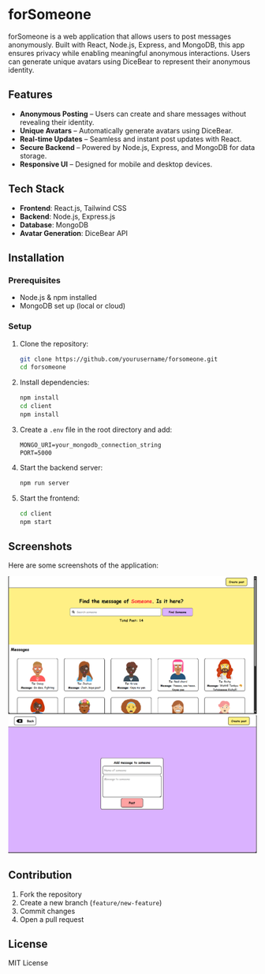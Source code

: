 # forSomeone

forSomeone is a web application that allows users to post messages anonymously. Built with React, Node.js, Express, and MongoDB, this app ensures privacy while enabling meaningful anonymous interactions. Users can generate unique avatars using DiceBear to represent their anonymous identity.

## Features

- **Anonymous Posting** – Users can create and share messages without revealing their identity.
- **Unique Avatars** – Automatically generate avatars using DiceBear.
- **Real-time Updates** – Seamless and instant post updates with React.
- **Secure Backend** – Powered by Node.js, Express, and MongoDB for data storage.
- **Responsive UI** – Designed for mobile and desktop devices.

## Tech Stack

- **Frontend**: React.js, Tailwind CSS
- **Backend**: Node.js, Express.js
- **Database**: MongoDB
- **Avatar Generation**: DiceBear API

## Installation

### Prerequisites
- Node.js & npm installed
- MongoDB set up (local or cloud)

### Setup

1. Clone the repository:
   ```sh
   git clone https://github.com/yourusername/forsomeone.git
   cd forsomeone
   ```

2. Install dependencies:
   ```sh
   npm install
   cd client
   npm install
   ```

3. Create a `.env` file in the root directory and add:
   ```env
   MONGO_URI=your_mongodb_connection_string
   PORT=5000
   ```

4. Start the backend server:
   ```sh
   npm run server
   ```

5. Start the frontend:
   ```sh
   cd client
   npm start
   ```



## Screenshots

Here are some screenshots of the application:

![Homepage](screenshots/1.png)
![Post Page](screenshots/2.png)


## Contribution

1. Fork the repository
2. Create a new branch (`feature/new-feature`)
3. Commit changes
4. Open a pull request

## License

MIT License

